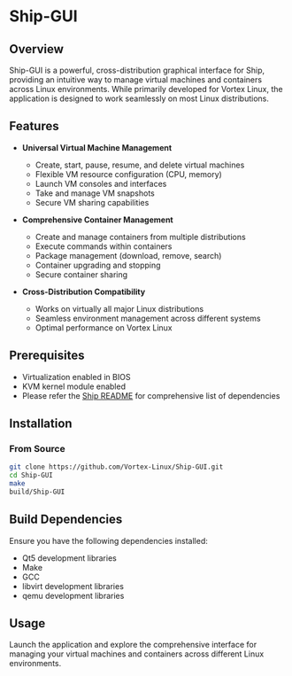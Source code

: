# Ship-GUI

## Overview

Ship-GUI is a powerful, cross-distribution graphical interface for Ship, providing an intuitive way to manage virtual machines and containers across Linux environments. While primarily developed for Vortex Linux, the application is designed to work seamlessly on most Linux distributions.

## Features

- **Universal Virtual Machine Management**
  - Create, start, pause, resume, and delete virtual machines
  - Flexible VM resource configuration (CPU, memory)
  - Launch VM consoles and interfaces
  - Take and manage VM snapshots
  - Secure VM sharing capabilities

- **Comprehensive Container Management**
  - Create and manage containers from multiple distributions
  - Execute commands within containers
  - Package management (download, remove, search)
  - Container upgrading and stopping
  - Secure container sharing

- **Cross-Distribution Compatibility**
  - Works on virtually all major Linux distributions
  - Seamless environment management across different systems
  - Optimal performance on Vortex Linux

## Prerequisites

- Virtualization enabled in BIOS
- KVM kernel module enabled
- Please refer the [Ship README](https://github.com/Vortex-Linux/ship.git) for comprehensive list of dependencies

## Installation

### From Source
```bash
git clone https://github.com/Vortex-Linux/Ship-GUI.git
cd Ship-GUI
make  
build/Ship-GUI  
```

## Build Dependencies

Ensure you have the following dependencies installed:
- Qt5 development libraries
- Make
- GCC
- libvirt development libraries
- qemu development libraries

## Usage

Launch the application and explore the comprehensive interface for managing your virtual machines and containers across different Linux environments.
